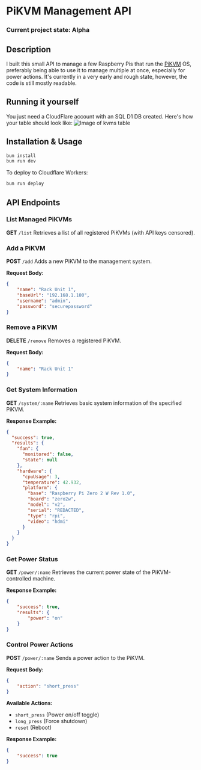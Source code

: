 # PiKVM Management API
### Current project state: Alpha

## Description
I built this small API to manage a few Raspberry Pis that run the [PiKVM](https://pikvm.org) OS, preferably being able to use it to manage multiple at once, especially for power actions. It's currently in a very early and rough state, however, the code is still mostly readable.

## Running it yourself
You just need a CloudFlare account with an SQL D1 DB created. Here's how your table should look like:
![Image of kvms table](https://hc-cdn.hel1.your-objectstorage.com/s/v3/6916baee67aa1a952a20c13a6850d19b66c952b7_image.png)

## Installation & Usage
```sh
bun install
bun run dev
```

To deploy to Cloudflare Workers:
```sh
bun run deploy
```

## API Endpoints

### List Managed PiKVMs
**GET** `/list`
Retrieves a list of all registered PiKVMs (with API keys censored).

### Add a PiKVM
**POST** `/add`
Adds a new PiKVM to the management system.

**Request Body:**
```json
{
    "name": "Rack Unit 1",
    "baseUrl": "192.168.1.100",
    "username": "admin",
    "password": "securepassword"
}
```

### Remove a PiKVM
**DELETE** `/remove`
Removes a registered PiKVM.

**Request Body:**
```json
{
    "name": "Rack Unit 1"
}
```

### Get System Information
**GET** `/system/:name`
Retrieves basic system information of the specified PiKVM.

**Response Example:**
```json
{
  "success": true,
  "results": {
    "fan": {
      "monitored": false,
      "state": null
    },
    "hardware": {
      "cpuUsage": 3,
      "temperature": 42.932,
      "platform": {
        "base": "Raspberry Pi Zero 2 W Rev 1.0",
        "board": "zero2w",
        "model": "v2",
        "serial": "REDACTED",
        "type": "rpi",
        "video": "hdmi"
      }
    }
  }
}
```

### Get Power Status
**GET** `/power/:name`
Retrieves the current power state of the PiKVM-controlled machine.

**Response Example:**
```json
{
    "success": true,
    "results": {
        "power": "on"
    }
}
```

### Control Power Actions
**POST** `/power/:name`
Sends a power action to the PiKVM.

**Request Body:**
```json
{
    "action": "short_press"
}
```

**Available Actions:**
- `short_press` (Power on/off toggle)
- `long_press` (Force shutdown)
- `reset` (Reboot)

**Response Example:**
```json
{
    "success": true
}
```

